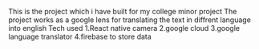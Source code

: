 This is the project which i have built for my college minor project
The project works as a google lens for translating the text in diffrent language into english 
Tech used
1.React native camera
2.google cloud
3.google language translator
4.firebase to store data
